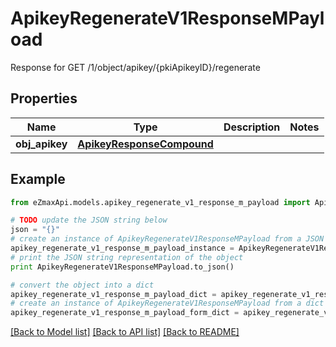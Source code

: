 # ApikeyRegenerateV1ResponseMPayload

Response for GET /1/object/apikey/{pkiApikeyID}/regenerate

## Properties
Name | Type | Description | Notes
------------ | ------------- | ------------- | -------------
**obj_apikey** | [**ApikeyResponseCompound**](ApikeyResponseCompound.md) |  | 

## Example

```python
from eZmaxApi.models.apikey_regenerate_v1_response_m_payload import ApikeyRegenerateV1ResponseMPayload

# TODO update the JSON string below
json = "{}"
# create an instance of ApikeyRegenerateV1ResponseMPayload from a JSON string
apikey_regenerate_v1_response_m_payload_instance = ApikeyRegenerateV1ResponseMPayload.from_json(json)
# print the JSON string representation of the object
print ApikeyRegenerateV1ResponseMPayload.to_json()

# convert the object into a dict
apikey_regenerate_v1_response_m_payload_dict = apikey_regenerate_v1_response_m_payload_instance.to_dict()
# create an instance of ApikeyRegenerateV1ResponseMPayload from a dict
apikey_regenerate_v1_response_m_payload_form_dict = apikey_regenerate_v1_response_m_payload.from_dict(apikey_regenerate_v1_response_m_payload_dict)
```
[[Back to Model list]](../README.md#documentation-for-models) [[Back to API list]](../README.md#documentation-for-api-endpoints) [[Back to README]](../README.md)



